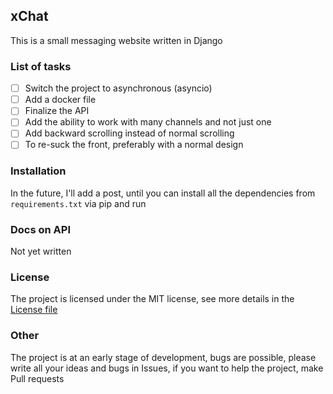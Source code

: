 ## xChat
This is a small messaging website written in Django
### List of tasks

- [ ] Switch the project to asynchronous (asyncio)
- [ ] Add a docker file
- [ ] Finalize the API
- [ ] Add the ability to work with many channels and not just one
- [ ] Add backward scrolling instead of normal scrolling
- [ ] To re-suck the front, preferably with a normal design

### Installation
In the future, I'll add a post, until you can install all the dependencies from `requirements.txt` via pip and run

### Docs on API
Not yet written

### License
The project is licensed under the MIT license, see more details in the [License file](LICENSE)

### Other
The project is at an early stage of development, bugs are possible, please write all your ideas and bugs in Issues, if you want to help the project, make Pull requests
